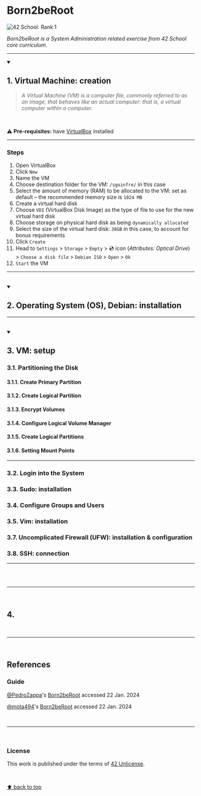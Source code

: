 # Born2beRoot
![42 School: Rank 1](https://img.shields.io/badge/42%20School-Rank%201-%2315bbbb)

_Born2beRoot is a System Administration related exercise from 42 School core curriculum._
___

<details open>
  <summary><h2>1. Virtual Machine: creation</h2></summary>

> _A Virtual Machine (VM) is a computer file, commonly referred to as an image, that behaves like an actual computer: that is, a virtual computer within a computer._

</br>

:warning: **Pre-requisites:** have [VirtualBox](https://www.virtualbox.org/) installed

___

### Steps

1. Open VirtualBox
2. Click `New`
3. Name the VM
4. Choose destination folder for the VM: `/sgoinfre/` in this case
5. Select the amount of memory (RAM) to be allocated to the VM: set as default – the recommended memory size is `1024 MB`
6. Create a virtual hard disk
7. Choose `VDI` (VirtualBox Disk Image) as the type of file to use for the new virtual hard disk
8. Choose storage on physical hard disk as being `dynamically allocated`
9. Select the size of the virtual hard disk: `30GB` in this case, to account for bonus requirements
10. Click `Create`
11. Head to `Settings` > `Storage` > `Empty` > 💿 icon (_Attributes: Optical Drive_) > `Choose a disk file` > `Debian ISO` > `Open` > `Ok`
12. `Start` the VM

___

</br>

</details>


<details open>
  <summary><h2>2. Operating System (OS), Debian: installation</h2></summary>

___

</br>

</details>

<details open>
  <summary><h2>3. VM: setup</h2></summary>

### 3.1. Partitioning the Disk
#### 3.1.1. Create Primary Partition
#### 3.1.2. Create Logical Partition
#### 3.1.3. Encrypt Volumes
#### 3.1.4. Configure Logical Volume Manager
#### 3.1.5. Create Logical Partitions
#### 3.1.6. Setting Mount Points

___

### 3.2. Login into the System
### 3.3. Sudo: installation
### 3.4. Configure Groups and Users
### 3.5. Vim: installation
### 3.7. Uncomplicated Firewall (UFW): installation & configuration
### 3.8. SSH: connection

___

</br>

</details>




</br>

___

</br>

## 4. 

</br>

___

</br>

## References

### Guide

[@PedroZappa](https://github.com/PedroZappa)'s [Born2beRoot](https://github.com/PedroZappa/Born2beRoot) accessed 22 Jan. 2024

[@mota494](https://github.com/mota494)'s [Born2beRoot](https://github.com/mota494/42_Born2BeRoot) accessed 22 Jan. 2024

</br>

___

</br>

### License
This work is published under the terms of [42 Unlicense](./LICENSE).

</br>

[⬆ back to top](#Born2beRoot)
